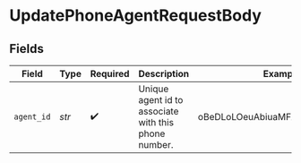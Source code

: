 # UpdatePhoneAgentRequestBody


## Fields

| Field                                                | Type                                                 | Required                                             | Description                                          | Example                                              |
| ---------------------------------------------------- | ---------------------------------------------------- | ---------------------------------------------------- | ---------------------------------------------------- | ---------------------------------------------------- |
| `agent_id`                                           | *str*                                                | :heavy_check_mark:                                   | Unique agent id to associate with this phone number. | oBeDLoLOeuAbiuaMFXRtDOLriTJ5tSxD                     |